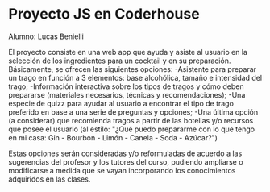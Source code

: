 # Proyecto JS en Coderhouse
Alumno: Lucas Benielli

El proyecto consiste en una web app que ayuda y asiste al usuario en la selección de los ingredientes para un cocktail y en su preparación.
Básicamente, se ofrecen las siguientes opciones:
-Asistente para preparar un trago en función a 3 elementos: base alcohólica, tamaño e intensidad del trago;
-Información interactiva sobre los tipos de tragos y cómo deben prepararse (materiales necesarios, técnicas y recomendaciones);
-Una especie de quizz para ayudar al usuario a encontrar el tipo de trago preferido en base a una serie de preguntas y opciones;
-Una última opción (a considerar) que recomienda tragos a partir de las botellas y/o recursos que posee el usuario
 (al estilo: "¿Qué puedo prepararme con lo que tengo en mi casa: Gin - Bourbon - Limón - Canela - Soda - Azúcar?")

Estas opciones serán consideradas y/o reformuladas de acuerdo a las sugerencias del profesor y los tutores del curso,
pudiendo ampliarse o modificarse a medida que se vayan incorporando los conocimientos adquiridos en las clases.
